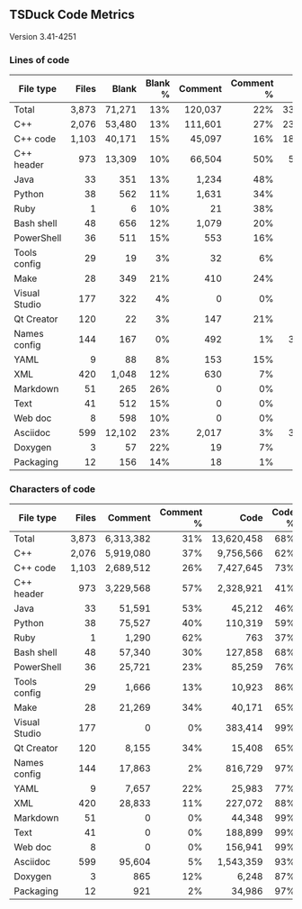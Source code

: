 ## TSDuck Code Metrics

Version 3.41-4251

### Lines of code

| File type     |      Files |      Blank |   Blank % |    Comment | Comment % |       Code |    Code % |      Total |
| ------------- | ---------: | ---------: | --------: | ---------: | --------: | ---------: | --------: | ---------: |
| Total         |      3,873 |     71,271 |       13% |    120,037 |       22% |    337,185 |       63% |    528,493 |
| C++           |      2,076 |     53,480 |       13% |    111,601 |       27% |    234,376 |       58% |    399,457 |
| C++ code      |      1,103 |     40,171 |       15% |     45,097 |       16% |    182,100 |       68% |    267,368 |
| C++ header    |        973 |     13,309 |       10% |     66,504 |       50% |     52,276 |       39% |    132,089 |
| Java          |         33 |        351 |       13% |      1,234 |       48% |        981 |       38% |      2,566 |
| Python        |         38 |        562 |       11% |      1,631 |       34% |      2,530 |       53% |      4,723 |
| Ruby          |          1 |          6 |       10% |         21 |       38% |         28 |       50% |         55 |
| Bash shell    |         48 |        656 |       12% |      1,079 |       20% |      3,426 |       66% |      5,161 |
| PowerShell    |         36 |        511 |       15% |        553 |       16% |      2,305 |       68% |      3,369 |
| Tools config  |         29 |         19 |        3% |         32 |        6% |        442 |       89% |        493 |
| Make          |         28 |        349 |       21% |        410 |       24% |        898 |       54% |      1,657 |
| Visual Studio |        177 |        322 |        4% |          0 |        0% |      7,122 |       95% |      7,444 |
| Qt Creator    |        120 |         22 |        3% |        147 |       21% |        524 |       75% |        693 |
| Names config  |        144 |        167 |        0% |        492 |        1% |     30,020 |       97% |     30,679 |
| YAML          |          9 |         88 |        8% |        153 |       15% |        755 |       75% |        996 |
| XML           |        420 |      1,048 |       12% |        630 |        7% |      6,421 |       79% |      8,099 |
| Markdown      |         51 |        265 |       26% |          0 |        0% |        742 |       73% |      1,007 |
| Text          |         41 |        512 |       15% |          0 |        0% |      2,859 |       84% |      3,371 |
| Web doc       |          8 |        598 |       10% |          0 |        0% |      5,025 |       89% |      5,623 |
| Asciidoc      |        599 |     12,102 |       23% |      2,017 |        3% |     37,622 |       72% |     51,741 |
| Doxygen       |          3 |         57 |       22% |         19 |        7% |        178 |       70% |        254 |
| Packaging     |         12 |        156 |       14% |         18 |        1% |        931 |       84% |      1,105 |

### Characters of code

| File type     |      Files |    Comment | Comment % |       Code |    Code % |      Total |
| ------------- | ---------: | ---------: | --------: | ---------: | --------: | ---------: |
| Total         |      3,873 |  6,313,382 |       31% | 13,620,458 |       68% | 20,005,156 |
| C++           |      2,076 |  5,919,080 |       37% |  9,756,566 |       62% | 15,729,130 |
| C++ code      |      1,103 |  2,689,512 |       26% |  7,427,645 |       73% | 10,157,328 |
| C++ header    |        973 |  3,229,568 |       57% |  2,328,921 |       41% |  5,571,802 |
| Java          |         33 |     51,591 |       53% |     45,212 |       46% |     97,154 |
| Python        |         38 |     75,527 |       40% |    110,319 |       59% |    186,432 |
| Ruby          |          1 |      1,290 |       62% |        763 |       37% |      2,059 |
| Bash shell    |         48 |     57,340 |       30% |    127,858 |       68% |    185,854 |
| PowerShell    |         36 |     25,721 |       23% |     85,259 |       76% |    111,491 |
| Tools config  |         29 |      1,666 |       13% |     10,923 |       86% |     12,608 |
| Make          |         28 |     21,269 |       34% |     40,171 |       65% |     61,789 |
| Visual Studio |        177 |          0 |        0% |    383,414 |       99% |    383,752 |
| Qt Creator    |        120 |      8,155 |       34% |     15,408 |       65% |     23,585 |
| Names config  |        144 |     17,863 |        2% |    816,729 |       97% |    834,759 |
| YAML          |          9 |      7,657 |       22% |     25,983 |       77% |     33,728 |
| XML           |        420 |     28,833 |       11% |    227,072 |       88% |    256,953 |
| Markdown      |         51 |          0 |        0% |     44,348 |       99% |     44,613 |
| Text          |         41 |          0 |        0% |    188,899 |       99% |    189,412 |
| Web doc       |          8 |          0 |        0% |    156,941 |       99% |    157,539 |
| Asciidoc      |        599 |     95,604 |        5% |  1,543,359 |       93% |  1,651,065 |
| Doxygen       |          3 |        865 |       12% |      6,248 |       87% |      7,170 |
| Packaging     |         12 |        921 |        2% |     34,986 |       97% |     36,063 |
